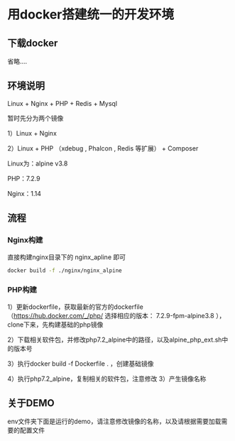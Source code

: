 # 用docker搭建统一的开发环境

## 下载docker

省略....

## 环境说明

Linux + Nginx + PHP + Redis + Mysql

暂时先分为两个镜像

1）Linux + Nginx

2）Linux + PHP （xdebug , Phalcon , Redis 等扩展） + Composer

Linux为：alpine v3.8

PHP：7.2.9

Nginx：1.14

## 流程

### Nginx构建

直接构建nginx目录下的 nginx_apline 即可

```sh
docker build -f ./nginx/nginx_alpine
```

### PHP构建

1）更新dockerfile，获取最新的官方的dockerfile  （https://hub.docker.com/_/php/ 选择相应的版本： 7.2.9-fpm-alpine3.8 ），clone下来，先构建基础的php镜像

2）下载相关软件包，并修改php7.2_alpine中的路径，以及alpine_php_ext.sh中的版本号

3）执行docker build -f Dockerfile . ，创建基础镜像

4）执行php7.2_alpine，复制相关的软件包，注意修改 3）产生镜像名称

## 关于DEMO

env文件夹下面是运行的demo，请注意修改镜像的名称，以及请根据需要加载需要的配置文件